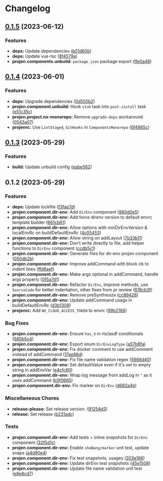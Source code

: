 # Changelog

## [0.1.5](https://github.com/ArroyoDev-LLC/components/compare/@arroyodev-llc/projen.component.dir-env-v0.1.4...@arroyodev-llc/projen.component.dir-env-v0.1.5) (2023-06-12)


### Features

* **deps:** Update dependencies ([b01d60b](https://github.com/ArroyoDev-LLC/components/commit/b01d60bbc0bbe8e70b3fa28e3064d5bddf885dc3))
* **deps:** Update vue-tsc ([8f4579a](https://github.com/ArroyoDev-LLC/components/commit/8f4579a17c29e9479a2e4702a4020ac032802a31))
* **projen.components.unbuild:** `package.json` package export ([ffe0a48](https://github.com/ArroyoDev-LLC/components/commit/ffe0a483f32585d1cb552c7c5d26f1a121e5c30d))

## [0.1.4](https://github.com/ArroyoDev-LLC/components/compare/@arroyodev-llc/projen.component.dir-env-v0.1.3...@arroyodev-llc/projen.component.dir-env-v0.1.4) (2023-06-01)


### Features

* **deps:** Upgrade dependencies ([0d550b2](https://github.com/ArroyoDev-LLC/components/commit/0d550b219e4fc4691e3b4aab7088a19148cc3deb))
* **projen.component.unbuild:** Hook `stub` task into `post-install` task ([e51c35c](https://github.com/ArroyoDev-LLC/components/commit/e51c35ce69749e33e469970e84fb86d3259c9434))
* **projen.project.nx-monorepo:** Remove `upgrade-deps` workaround ([0543a07](https://github.com/ArroyoDev-LLC/components/commit/0543a07658d8b4023809a1cb2f154ba8923e23f5))
* **projenrc:** Use `LintStaged`, `GitHooks` in `ComponentsMonorepo` ([6f4985c](https://github.com/ArroyoDev-LLC/components/commit/6f4985c01b6ed125698182dc7fccf377f93a33a7))

## [0.1.3](https://github.com/ArroyoDev-LLC/components/compare/@arroyodev-llc/projen.component.dir-env-v0.1.2...@arroyodev-llc/projen.component.dir-env-v0.1.3) (2023-05-29)


### Features

* **build:** Update unbuild config ([eabe562](https://github.com/ArroyoDev-LLC/components/commit/eabe562bea3f7592d1b95f8b8a5d479fa91dd53f))

## 0.1.2 (2023-05-29)


### Features

* **deps:** Update lockfile ([f3fae7d](https://github.com/ArroyoDev-LLC/components/commit/f3fae7d259e8a1258ba1ea75acc4d256dfc84384))
* **projen.component.dir-env:** Add `DirEnv` component ([880d0e5](https://github.com/ArroyoDev-LLC/components/commit/880d0e5f4ed06c4d28d1f66720dc1f7454258187))
* **projen.component.dir-env:** Add force direnv version to default envrc template builder ([661cb61](https://github.com/ArroyoDev-LLC/components/commit/661cb619f207f68a76ba272be39ae60efe4060f2))
* **projen.component.dir-env:** Allow options with minDirEnvVersion & localEnvRc on buildDefaultEnvRc ([4c05453](https://github.com/ArroyoDev-LLC/components/commit/4c05453d8212fa80b97e35016fb9afead4684520))
* **projen.component.dir-env:** Allow string on addLayout ([7b33b11](https://github.com/ArroyoDev-LLC/components/commit/7b33b11c8e17957be1c656af4b65dd2f69854b0f))
* **projen.component.dir-env:** Don't write directly to file, add helper functions to `DirEnv` component ([ccdb5c1](https://github.com/ArroyoDev-LLC/components/commit/ccdb5c18598e2d60c0c5f55b0316b4374dfd351c))
* **projen.component.dir-env:** Generate files for dir-env projen component ([050db2b](https://github.com/ArroyoDev-LLC/components/commit/050db2b9a2e2143a87112a86b31b0d2979ca9fd5))
* **projen.component.dir-env:** Improve addCommand with block cb to indent lines ([ffd6aef](https://github.com/ArroyoDev-LLC/components/commit/ffd6aef983caa6b4c444009de1c52de0e0adcc59))
* **projen.component.dir-env:** Make args optional in addCommand, handle args properly ([0f5a7d1](https://github.com/ArroyoDev-LLC/components/commit/0f5a7d1602d1695299948bf20ed41d2951003b65))
* **projen.component.dir-env:** Refactor `DirEnv`, improve methods, use `SourceCode` for better indentation, other fixes from pr review ([618cb3f](https://github.com/ArroyoDev-LLC/components/commit/618cb3f396a041d1f901616e6f24c868e6551c7f))
* **projen.component.dir-env:** Remove preSynthesize ([cc89428](https://github.com/ArroyoDev-LLC/components/commit/cc89428270d5bf6687a703534035ea21918b915b))
* **projen.component.dir-env:** Update addCommand usage in buildDefaultEnvRc ([d3b1308](https://github.com/ArroyoDev-LLC/components/commit/d3b1308764f981aa31c9c4ffd422d3a95a507071))
* **projenrc:** Add `NX_CLOUD_ACCESS_TOKEN` to envrc ([99b2166](https://github.com/ArroyoDev-LLC/components/commit/99b21668612e2c52142763e1153894ed93cdf20d))


### Bug Fixes

* **projen.component.dir-env:** Ensure `has_X` in rtx/asdf conditionals ([580b5c4](https://github.com/ArroyoDev-LLC/components/commit/580b5c47f75955f6ac24e989fa2e3b5bc1fe4570))
* **projen.component.dir-env:** Export enum `DirEnvLogType` ([a57b8fa](https://github.com/ArroyoDev-LLC/components/commit/a57b8fa1c0e7a0d07c8dcdef06b65fea1c5f67ae))
* **projen.component.dir-env:** Fix docker comment to use addComment instead of addCommand ([17ae88d](https://github.com/ArroyoDev-LLC/components/commit/17ae88da7ba8f3d324b48ff27796b2c9db69a090))
* **projen.component.dir-env:** Fix file name validation regex ([5666d40](https://github.com/ArroyoDev-LLC/components/commit/5666d4020faecb43e8a6c21b76257cc0bafab5b1))
* **projen.component.dir-env:** Set defaultValue even if it's set to empty string in addEnvVar ([e4cfc60](https://github.com/ArroyoDev-LLC/components/commit/e4cfc60df8fd249cfb19426d58cf498c88fd15ed))
* **projen.component.dir-env:** Wrap log message from addLog in `"` as it uses addCommand ([b5f0665](https://github.com/ArroyoDev-LLC/components/commit/b5f0665669a3c18d675f575ef6bd936d069159c9))
* **projen.componoent.dir-env:** Fix marker on `DirEnv` ([d682a4b](https://github.com/ArroyoDev-LLC/components/commit/d682a4bfd9c5d7d74c2fb8ca580ff378c77d94fc))


### Miscellaneous Chores

* **release-please:** Set release version. ([91254d3](https://github.com/ArroyoDev-LLC/components/commit/91254d37f198bb0d7366d786fa56a3266dac77d8))
* **release:** Set release ([b231adc](https://github.com/ArroyoDev-LLC/components/commit/b231adc5f371681d5e2b52358be34fa451fd69db))


### Tests

* **projen.component.dir-env:** Add tests + inline snapshots for `DirEnv` component ([32f5d1c](https://github.com/ArroyoDev-LLC/components/commit/32f5d1cfbb6d6744e522bbf8653dd39d4300e3c5))
* **projen.component.dir-env:** Enable `sheBang/marker` unit test, update snaps ([a4d90e4](https://github.com/ArroyoDev-LLC/components/commit/a4d90e4f1b9fa4712e94a75c2cd4982c1f9b895c))
* **projen.component.dir-env:** Fix test snapshots, usages ([203e166](https://github.com/ArroyoDev-LLC/components/commit/203e16654cbe59a966b12e3489ca11c2857a4c5f))
* **projen.component.dir-env:** Update dirEnv test snapshots ([45e1508](https://github.com/ArroyoDev-LLC/components/commit/45e150800f5af8ed11cc0897af76900e2abe1754))
* **projen.component.dir-env:** Update file name validation unit test ([e8e8cd7](https://github.com/ArroyoDev-LLC/components/commit/e8e8cd7acf6def5e79f3736abeb17fcb69454ef8))
